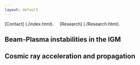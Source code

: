 ```yaml
---
layout: default
---
```


[Contact] (./index.html).
&nbsp;
&nbsp;
[Research] (./Research.html).



## Beam-Plasma instabilities in the IGM 



## Cosmic ray acceleration and propagation


